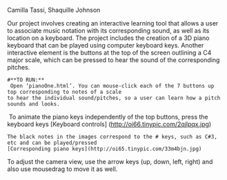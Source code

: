 Camilla Tassi, Shaquille Johnson 

Our project involves creating an interactive learning tool that allows a user to associate 
music notation with its corresponding sound, as well as its location on a keyboard. 
The project includes the creation of a 3D piano keyboard that can be played using computer keyboard keys. 
Another interactive element is the buttons at the top of the screen outlining a C4 major scale, 
which can be pressed to hear the sound of the corresponding pitches. 
```
#**TO RUN:**
­ Open ‘pianoOne.html’. You can mouse-click each of the 7 buttons up top corresponding to notes of a scale 
to hear the individual sound/pitches, so a user can learn how a pitch sounds and looks.
```
­ To animate the piano keys independently of the top buttons, press the keyboard keys
[Keyboard controls] (http://oi66.tinypic.com/2qjlpqx.jpg)
```
The black notes in the images correspond to the # keys, such as C#3, etc and can be played/pressed 
[Corresponding piano keys](http://oi65.tinypic.com/33m4bjn.jpg)
```
To adjust the camera view, use the arrow keys (up, down, left, right) and also use mouse­drag to move it as well. 


